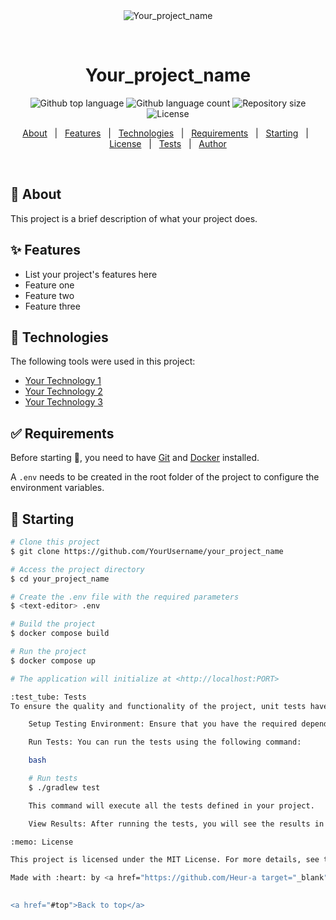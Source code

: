 <div align="center" id="top"> 
  <img src="./.github/app.gif" alt="Your_project_name" />

  &#xa0;

  <!-- <a href="https://yourprojectdemo.com">Demo</a> -->
</div>

<h1 align="center">Your_project_name</h1>

<p align="center">
  <img alt="Github top language" src="https://img.shields.io/github/languages/top/YourUsername/your_project_name?color=56BEB8">
  <img alt="Github language count" src="https://img.shields.io/github/languages/count/YourUsername/your_project_name?color=56BEB8">
  <img alt="Repository size" src="https://img.shields.io/github/repo-size/YourUsername/your_project_name?color=56BEB8">
  <img alt="License" src="https://img.shields.io/github/license/YourUsername/your_project_name?color=56BEB8">
</p>

<p align="center">
  <a href="#dart-about">About</a> &#xa0; | &#xa0; 
  <a href="#sparkles-features">Features</a> &#xa0; | &#xa0;
  <a href="#rocket-technologies">Technologies</a> &#xa0; | &#xa0;
  <a href="#white_check_mark-requirements">Requirements</a> &#xa0; | &#xa0;
  <a href="#checkered_flag-starting">Starting</a> &#xa0; | &#xa0;
  <a href="#memo-license">License</a> &#xa0; | &#xa0;
  <a href="#test">Tests</a> &#xa0; | &#xa0;
  <a href="https://github.com/YourUsername" target="_blank">Author</a>
</p>

<br>

## :dart: About ##

This project is a brief description of what your project does. 

## :sparkles: Features ##

- List your project's features here
- Feature one
- Feature two
- Feature three

## :rocket: Technologies 

The following tools were used in this project:

- [Your Technology 1](https://link-to-technology1.com/)
- [Your Technology 2](https://link-to-technology2.com/)
- [Your Technology 3](https://link-to-technology3.com/)

## :white_check_mark: Requirements 

Before starting :checkered_flag:, you need to have [Git](https://git-scm.com) and [Docker](https://www.docker.com/) installed.

A ``` .env ``` needs to be created in the root folder of the project to configure the environment variables.

## :checkered_flag: Starting 

```bash
# Clone this project
$ git clone https://github.com/YourUsername/your_project_name

# Access the project directory
$ cd your_project_name

# Create the .env file with the required parameters
$ <text-editor> .env

# Build the project
$ docker compose build

# Run the project
$ docker compose up

# The application will initialize at <http://localhost:PORT>

:test_tube: Tests
To ensure the quality and functionality of the project, unit tests have been implemented. Follow the steps below to execute the tests:

    Setup Testing Environment: Ensure that you have the required dependencies installed in your project.

    Run Tests: You can run the tests using the following command:

    bash

    # Run tests
    $ ./gradlew test

    This command will execute all the tests defined in your project.

    View Results: After running the tests, you will see the results in your terminal. If any tests fail, the output will provide details on what went wrong.

:memo: License

This project is licensed under the MIT License. For more details, see the LICENSE file.

Made with :heart: by <a href="https://github.com/Heur-a target="_blank">Alex Escrivá Caravaca</a>

 
<a href="#top">Back to top</a>
